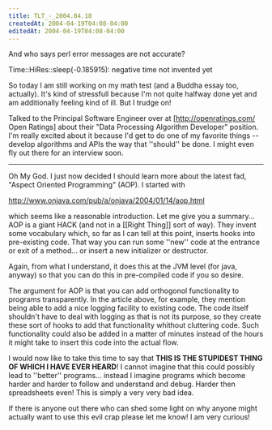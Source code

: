 ```yaml
---
title: TLT_-_2004.04.18
createdAt: 2004-04-19T04:08-04:00
editedAt: 2004-04-19T04:08-04:00
---
```


And who says perl error messages are not accurate?

  Time::HiRes::sleep(-0.185915): negative time not invented yet

So today I am still working on my math test (and a Buddha essay too, actually). It's kind of stressfull because I'm not quite halfway done yet and am additionally feeling kind of ill. But I trudge on!

Talked to the Principal Software Engineer over at [http://openratings.com/ Open Ratings] about their "Data Processing Algorithm Developer" position. I'm really excited about it because I'd get to do one of my favorite things -- develop algorithms and APIs the way that ''should'' be done. I might even fly out there for an interview soon.

----

Oh My God. I just now decided I should learn more about the latest fad, "Aspect Oriented Programming" (AOP). I started with

  http://www.onjava.com/pub/a/onjava/2004/01/14/aop.html

which seems like a reasonable introduction. Let me give you a summary... AOP is a giant HACK (and not in a [[Right Thing]] sort of way). They invent some vocabulary which, so far as I can tell at this point, inserts hooks into pre-existing code. That way you can run some ''new'' code at the entrance or exit of a method... or insert a new initializer or destructor.

Again, from what I understand, it does this at the JVM level (for java, anyway) so that you can do this in pre-compiled code if you so desire.

The argument for AOP is that you can add orthogonol functionality to programs transparently. In the article above, for example, they mention being able to add a nice logging facility to existing code. The code itself shouldn't have to deal with logging as that is not its purpose, so they create these sort of hooks to add that functionality whithout cluttering code. Such functionality could also be added in a matter of minutes instead of the hours it might take to insert this code into the actual flow.

I would now like to take this time to say that <b>THIS IS THE STUPIDEST THING OF WHICH I HAVE EVER HEARD</b>! I cannot imagine that this could possibly lead to ''better'' programs... instead I imagine programs which become harder and harder to follow and understand and debug. Harder then spreadsheets even! This is simply a very very bad idea.

If there is anyone out there who can shed some light on why anyone might actually want to use this evil crap please let me know! I am very curious!

